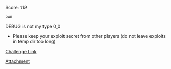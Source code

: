 Score: *119*




`pwn`


DEBUG is not my type 0_0

- Please keep your exploit secret from other players (do not leave exploits in temp dir too long)

[Challenge Link](http://54.177.207.109:23333/)

[Attachment](https://rwctf2021.s3-us-west-1.amazonaws.com/MoP2021-4aa5c7832afef1660f04a107b1603495e47a6af4.zip)